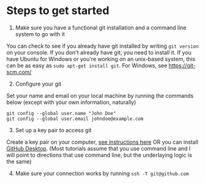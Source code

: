 # Steps to get started

1. Make sure you have a functional git installation and a command line system to go with it

You can check to see if you already have git installed by writing `git version` on your console. If you don't already have git, you need to install it. If you have Ubuntu for Windows or you're working on an unix-based system, this can be as easy as 
`sudo apt-get install git`. For Windows, see https://git-scm.com/

2. Configure your git

Set your name and email on your local machine by running the commands below (except with your own information, naturally)
```
git config --global user.name "John Doe" 
git config --global user.email johndoe@example.com 
``` 

3. Set up a key pair to access git

Create a key pair on your computer, [see instructions here](https://help.github.com/en/articles/generating-a-new-ssh-key-and-adding-it-to-the-ssh-agent) OR you can install [GitHub Desktop](https://desktop.github.com/). (Most tutorials assume that you use command line and I will point to directions that use command line, but the underlaying logic is the same)

4. Make sure your connection works by running `ssh -T git@github.com`

